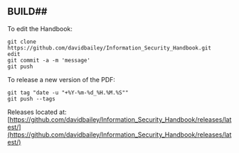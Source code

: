 ## BUILD##

To edit the Handbook:
```
git clone https://github.com/davidbailey/Information_Security_Handbook.git
edit
git commit -a -m 'message'
git push
```

To release a new version of the PDF:
```
git tag "date -u "+%Y-%m-%d_%H.%M.%S""
git push --tags
```

Releases located at:
[https://github.com/davidbailey/Information_Security_Handbook/releases/latest/](https://github.com/davidbailey/Information_Security_Handbook/releases/latest/)
